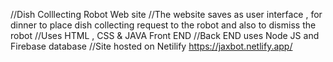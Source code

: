 //Dish Colllecting Robot Web site 
//The website saves as user interface , for dinner to place dish collecting request to the robot and also to dismiss the robot
//Uses HTML , CSS & JAVA  Front END
//Back END uses Node JS and Firebase database 
//Site hosted on Netilify https://jaxbot.netlify.app/
